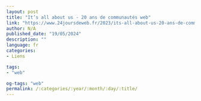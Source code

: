 ```yaml
---
layout: post
title: "It’s all about us - 20 ans de communautés web"
link: "https://www.24joursdeweb.fr/2023/its-all-about-us-20-ans-de-communautes-web"
author: N/A
published_date: "19/05/2024"
description: ""
language: fr
categories:
- Liens

tags:
- "web"

og-tags: "web"
permalink: /:categories/:year/:month/:day/:title/
---
```

